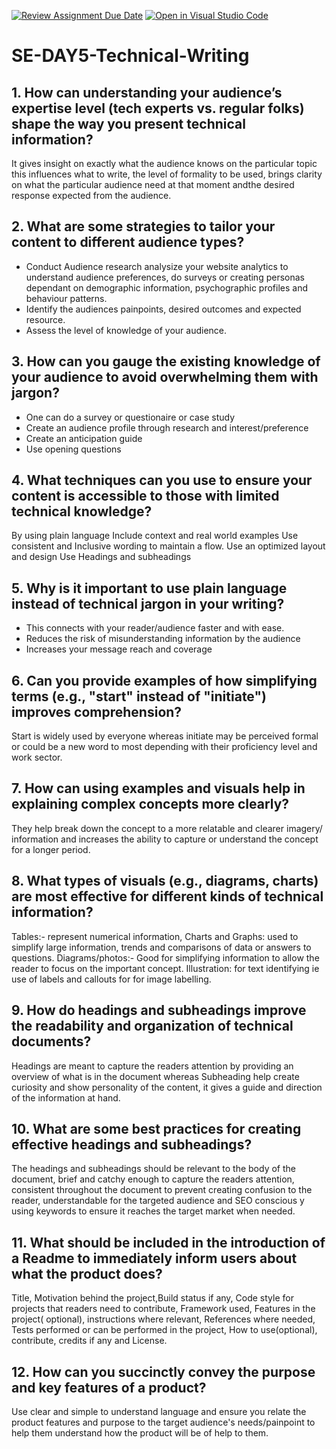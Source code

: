 [![Review Assignment Due Date](https://classroom.github.com/assets/deadline-readme-button-22041afd0340ce965d47ae6ef1cefeee28c7c493a6346c4f15d667ab976d596c.svg)](https://classroom.github.com/a/zsAR-pyY)
[![Open in Visual Studio Code](https://classroom.github.com/assets/open-in-vscode-2e0aaae1b6195c2367325f4f02e2d04e9abb55f0b24a779b69b11b9e10269abc.svg)](https://classroom.github.com/online_ide?assignment_repo_id=15681816&assignment_repo_type=AssignmentRepo)
# SE-DAY5-Technical-Writing
## 1. How can understanding your audience’s expertise level (tech experts vs. regular folks) shape the way you present technical information?
It gives insight on exactly what the audience knows on the particular topic this influences what to write, the level of formality to be used, brings clarity on what the particular audience need at that moment andthe desired response expected from the audience.

## 2. What are some strategies to tailor your content to different audience types?
* Conduct Audience research analysize your website analytics to understand audience preferences, do surveys or creating personas dependant on demographic information, psychographic profiles and behaviour patterns.
* Identify the audiences painpoints, desired outcomes and expected resource.
* Assess the level of knowledge of your audience.
  
## 3. How can you gauge the existing knowledge of your audience to avoid overwhelming them with jargon?
* One can do a survey or questionaire or case study
* Create an audience profile through research and interest/preference
* Create an anticipation guide
* Use opening questions

## 4. What techniques can you use to ensure your content is accessible to those with limited technical knowledge? 
By using plain language
Include context and real world examples
Use consistent and Inclusive wording to maintain a flow.
Use an optimized layout and design
Use Headings and subheadings

## 5. Why is it important to use plain language instead of technical jargon in your writing?
* This connects with your reader/audience faster and with ease.
* Reduces the risk of misunderstanding information by the audience
* Increases your message reach and coverage 

## 6. Can you provide examples of how simplifying terms (e.g., "start" instead of "initiate") improves comprehension?
Start is widely used by everyone whereas initiate may be perceived formal or could be a new word to most depending with their proficiency level and work sector.

## 7. How can using examples and visuals help in explaining complex concepts more clearly?
They help break down the concept to a more relatable and clearer imagery/ information and increases the ability to capture or understand the concept for a longer period.

## 8. What types of visuals (e.g., diagrams, charts) are most effective for different kinds of technical information?
Tables:- represent numerical information, 
Charts and Graphs: used to simplify large information, trends and comparisons of data or answers to questions.
Diagrams/photos:- Good for simplifying information to allow the reader to focus on the important concept.
Illustration: for text identifying ie use of labels and callouts for for image labelling.

## 9. How do headings and subheadings improve the readability and organization of technical documents?
Headings are meant to capture the readers attention by providing an overview of what is in the document whereas Subheading help create curiosity and show personality of the content, it gives a guide and direction of the information at hand.

## 10. What are some best practices for creating effective headings and subheadings?
The headings and subheadings should be relevant to the body of the document, brief and catchy enough to capture the readers attention, consistent throughout the document to prevent creating confusion to the reader, understandable for the targeted audience and SEO conscious y using keywords to ensure it reaches the target market when needed. 

## 11. What should be included in the introduction of a Readme to immediately inform users about what the product does?
Title, Motivation behind the project,Build status if any, Code style for projects that readers need to contribute, Framework used, Features in the project( optional), instructions where relevant, References where needed, Tests performed or can be performed in the project, How to use(optional), contribute, credits if any and License.

## 12. How can you succinctly convey the purpose and key features of a product?
Use clear and simple to understand language and ensure you relate the product features and purpose to the target audience's needs/painpoint to help them understand how the product will be of help to them.

